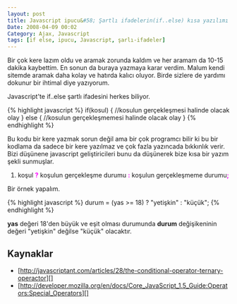 ```yaml
---
layout: post
title: Javascript ipucu&#58; Şartlı ifadelerin(if..else) kısa yazılımı
Date: 2008-04-09 00:02
Category: Ajax, Javascript
tags: [if else, ipucu, Javascript, şarlı-ifadeler]
---
```


Bir çok kere lazım oldu ve aramak zorunda kaldım ve her aramam da 10-15
dakika kaybettim. En sonun da buraya yazmaya karar verdim. Malum kendi
sitemde aramak daha kolay ve hatırda kalıcı oluyor. Birde sizlere de
yardımı dokunur bir ihtimal diye yazıyorum.

Javascript'te if..else şartlı ifadesini herkes biliyor.

{% highlight javascript %}
if(kosul) { 
  //kosulun gerçekleşmesi halinde olacak olay 
} 
else { 
  //kosulun gerçekleşmemesi halinde olacak olay 
}
{% endhighlight %}

Bu kodu bir kere yazmak sorun değil ama bir çok programcı bilir ki bu
bir kodlama da sadece bir kere yazılmaz ve çok fazla yazıncada bıkkınlık
verir. Bizi düşünene javascript geliştiricileri bunu da düşünerek bize
kısa bir yazım şekli sunmuşlar.

1.  koşul <span style="color:#FF00FF; font-weight:bold">?</span> koşulun
    gerçekleşme durumu
    <span style="color:#FF00FF; font-weight:bold">:</span> koşulun
    gerçekleşmeme
    durumu<span style="color:#FF00FF; font-weight:bold">;</span>

Bir örnek yapalım.

{% highlight javascript %}
durum = (yas >= 18) ? "yetişkin" : "küçük";
{% endhighlight %}

**yas** değeri 18'den büyük ve eşit olması durumunda **durum**
değişikeninin değeri "yetişkin" değilse "küçük" olacaktır.

## Kaynaklar

-   [http://javascriptant.com/articles/28/the-conditional-operator-ternary-operactor][]
-   [http://developer.mozilla.org/en/docs/Core_JavaScript_1.5_Guide:Operators:Special_Operators][]


  [http://javascriptant.com/articles/28/the-conditional-operator-ternary-operactor]: http://javascriptant.com/articles/28/the-conditional-operator-ternary-operactor
  [http://developer.mozilla.org/en/docs/Core_JavaScript_1.5_Guide:Operators:Special_Operators]: http://developer.mozilla.org/en/docs/Core_JavaScript_1.5_Guide:Operators:Special_Operators
